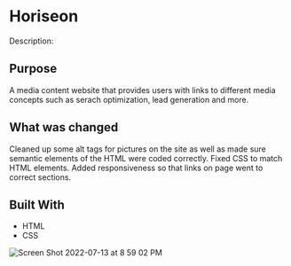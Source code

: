 # Horiseon
Description:

## Purpose
A media content website that provides users with links to different media concepts such as serach optimization, lead generation and more.


## What was changed
Cleaned up some alt tags for pictures on the site as well as made sure semantic elements of the HTML were coded correctly. Fixed CSS to match HTML elements. Added responsiveness so that links on page went to correct sections.


## Built With

- HTML
- CSS

![Screen Shot 2022-07-13 at 8 59 02 PM](https://user-images.githubusercontent.com/104938407/178862436-2dbabef7-8ebf-4150-9fe5-8ff2fdc26af3.png)
